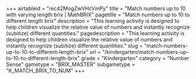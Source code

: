+++
airtableid = "rec42MogZwVHcVmPy"
title = "Match numbers up to 10 with varying length brix | MathBRIX"
pagetitle = "Match numbers up to 10 to different length brix"
description = "This learning activity is designed to help children visualize the relative value of numbers and instantly recognize (subitize) different quantities."
pagedescription = "This learning activity is designed to help children visualize the relative value of numbers and instantly recognize (subitize) different quantities."
slug = "match-numbers-up-to-10-to-different-length-brix"
url = "/kindergarten/match-numbers-up-to-10-to-different-length-brix"
grade = "Kindergarten"
category = "Number Sense"
gametype = "BRIX_MASTER"
subgametype = "K_MATCH_BRIX_TO_NUM"
+++
